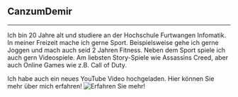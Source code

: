## **CanzumDemir**
---
Ich bin 20 Jahre alt und studiere an der Hochschule Furtwangen Infomatik.
In meiner Freizeit mache ich gerne Sport. Beispielsweise gehe ich gerne Joggen und mach auch seid 2 Jahren Fitness.
Neben dem Sport spiele ich auch gern Videospiele. Am liebsten Story-Spiele wie Assassins Creed, aber auch Online Games wie z.B. Call of Duty.


Ich habe auch ein neues YouTube Video hochgeladen.
Hier können Sie mehr über mich erfahren!
![Erfahren Sie mehr!](https://www.youtube.com/watch?v=7Q4cKsywWDc&t=26s)
